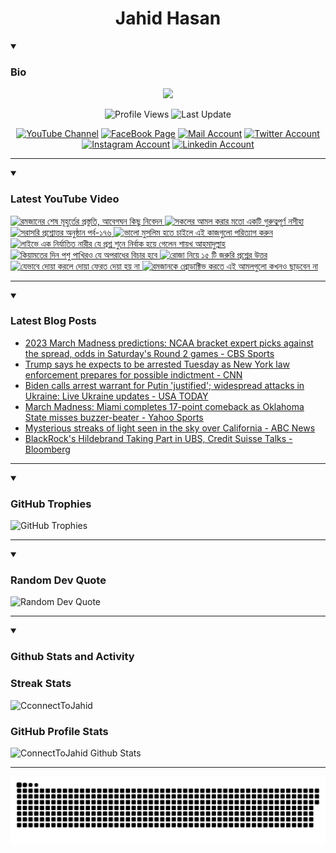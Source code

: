 <h1 align="center">Jahid Hasan</h1>

<details open>
 <summary><h3>Bio</h3></summary>
<p align="center">
<img src="https://readme-typing-svg.demolab.com/?lines=Every+day%2C+learn+something+new.;Make+mistakes%2C+learn+from+them.;Work+hard%2C+stay+humble%2C+succeed.;Dream+big%2C+take+action%2C+succeed.;Small+steps+lead+to+big+leaps.;Take+action%2C+make+things+happen.&font=Fira%20Code&center=true&width=440&height=45&color=808080&vCenter=true&pause=1000&size=22" />
</p>

<p align="center">
<img alt="Profile Views" title="Profile Views" src="https://komarev.com/ghpvc/?username=connecttojahid&style=for-the-badge&color=29bf12"/>
  <img alt="Last Update" title="Last Update" src="https://img.shields.io/github/last-commit/connecttojahid/connecttojahid?logo=markdown&label=LAST+UPDATE&color=29bf12&style=for-the-badge"/>
</p>
<p align="center">
      <a href="https://youtube.com/channel/UCA_8UJgFWmFQ4byY0OaYxYA?sub_confirmation=1">
         <img alt="YouTube Channel" title="YouTube Channel" src="https://img.shields.io/badge/YouTube-%23FF0000.svg?logo=YouTube&logoColor=white"/></a> 
      <a href="https://facebook.com/connecttojahid">
         <img alt="FaceBook Page" title="FaceBook Page" src="https://img.shields.io/badge/FaceBook-%234267B2.svg?logo=FaceBook&logoColor=white"/></a>
      <a href="mailto:mail@jahid.eu.org">
         <img alt="Mail Account" title="Mail Account" src="https://img.shields.io/badge/Mail-%23c14438.svg?logo=Gmail&logoColor=white"/></a>
      <a href="https://twitter.com/connecttojahid">
         <img alt="Twitter Account" title="Twitter Account" src="https://img.shields.io/badge/Twitter-%231DA1F2.svg?logo=Twitter&logoColor=white"/></a>
      <a href="https://instagram.com/connecttojahid">
         <img alt="Instagram Account" title="Instagram Account" src="https://img.shields.io/badge/Instagram-%23E4405F.svg?logo=Instagram&logoColor=white"/></a>
      <a href="https://linkedin.com/in/connecttojahid">
         <img alt="Linkedin Account" title="Linkedin Account" src="https://img.shields.io/badge/Linkedin-%230072b1.svg?logo=Linkedin&logoColor=white"/></a>
</p>

---
</details>

<details open>
 <summary><h3>Latest YouTube Video</h3></summary>

<!-- BEGIN VID -->
<a href="https://www.youtube.com/watch?v=-RH45p0gsak">
  <picture>
    <source media="(prefers-color-scheme: dark)" srcset="https://ytcards.demolab.com/?id=-RH45p0gsak&title=%E0%A6%B0%E0%A6%AE%E0%A6%9C%E0%A6%BE%E0%A6%A8%E0%A7%87%E0%A6%B0+%E0%A6%B6%E0%A7%87%E0%A6%B7+%E0%A6%AE%E0%A7%82%E0%A6%B9%E0%A7%81%E0%A6%B0%E0%A7%8D%E0%A6%A4%E0%A7%87%E0%A6%B0+%E0%A6%AA%E0%A7%8D%E0%A6%B0%E0%A6%B8%E0%A7%8D%E0%A6%A4%E0%A7%81%E0%A6%A4%E0%A6%BF%2C+%E0%A6%86%E0%A6%AC%E0%A7%87%E0%A6%97%E0%A6%98%E0%A6%A8+%E0%A6%95%E0%A6%BF%E0%A6%9B%E0%A7%81+%E0%A6%A8%E0%A6%BF%E0%A6%AC%E0%A7%87%E0%A6%A6%E0%A6%A8&lang=en&timestamp=1679151600&background_color=%230d1117&title_color=%23ffffff&stats_color=%23dedede&width=250&duration=2698">
    <img src="https://ytcards.demolab.com/?id=-RH45p0gsak&title=%E0%A6%B0%E0%A6%AE%E0%A6%9C%E0%A6%BE%E0%A6%A8%E0%A7%87%E0%A6%B0+%E0%A6%B6%E0%A7%87%E0%A6%B7+%E0%A6%AE%E0%A7%82%E0%A6%B9%E0%A7%81%E0%A6%B0%E0%A7%8D%E0%A6%A4%E0%A7%87%E0%A6%B0+%E0%A6%AA%E0%A7%8D%E0%A6%B0%E0%A6%B8%E0%A7%8D%E0%A6%A4%E0%A7%81%E0%A6%A4%E0%A6%BF%2C+%E0%A6%86%E0%A6%AC%E0%A7%87%E0%A6%97%E0%A6%98%E0%A6%A8+%E0%A6%95%E0%A6%BF%E0%A6%9B%E0%A7%81+%E0%A6%A8%E0%A6%BF%E0%A6%AC%E0%A7%87%E0%A6%A6%E0%A6%A8&lang=en&timestamp=1679151600&background_color=%23ffffff&title_color=%2324292f&stats_color=%2357606a&width=250&duration=2698" alt="রমজানের শেষ মূহুর্তের প্রস্তুতি, আবেগঘন কিছু নিবেদন" title="রমজানের শেষ মূহুর্তের প্রস্তুতি, আবেগঘন কিছু নিবেদন">
  </picture>
</a>
<a href="https://www.youtube.com/watch?v=ntJ9RVB5g2c">
  <picture>
    <source media="(prefers-color-scheme: dark)" srcset="https://ytcards.demolab.com/?id=ntJ9RVB5g2c&title=%E0%A6%B8%E0%A6%95%E0%A6%B2%E0%A7%87%E0%A6%B0+%E0%A6%86%E0%A6%AE%E0%A6%B2+%E0%A6%95%E0%A6%B0%E0%A6%BE%E0%A6%B0+%E0%A6%AE%E0%A6%A4%E0%A7%8B+%E0%A6%8F%E0%A6%95%E0%A6%9F%E0%A6%BF+%E0%A6%97%E0%A7%81%E0%A6%B0%E0%A7%81%E0%A6%A4%E0%A7%8D%E0%A6%AC%E0%A6%AA%E0%A7%82%E0%A6%B0%E0%A7%8D%E0%A6%A3+%E0%A6%A8%E0%A6%B8%E0%A7%80%E0%A6%B9%E0%A6%BE&lang=en&timestamp=1679112010&background_color=%230d1117&title_color=%23ffffff&stats_color=%23dedede&width=250&duration=1097">
    <img src="https://ytcards.demolab.com/?id=ntJ9RVB5g2c&title=%E0%A6%B8%E0%A6%95%E0%A6%B2%E0%A7%87%E0%A6%B0+%E0%A6%86%E0%A6%AE%E0%A6%B2+%E0%A6%95%E0%A6%B0%E0%A6%BE%E0%A6%B0+%E0%A6%AE%E0%A6%A4%E0%A7%8B+%E0%A6%8F%E0%A6%95%E0%A6%9F%E0%A6%BF+%E0%A6%97%E0%A7%81%E0%A6%B0%E0%A7%81%E0%A6%A4%E0%A7%8D%E0%A6%AC%E0%A6%AA%E0%A7%82%E0%A6%B0%E0%A7%8D%E0%A6%A3+%E0%A6%A8%E0%A6%B8%E0%A7%80%E0%A6%B9%E0%A6%BE&lang=en&timestamp=1679112010&background_color=%23ffffff&title_color=%2324292f&stats_color=%2357606a&width=250&duration=1097" alt="সকলের আমল করার মতো একটি গুরুত্বপূর্ণ নসীহা" title="সকলের আমল করার মতো একটি গুরুত্বপূর্ণ নসীহা">
  </picture>
</a>
<a href="https://www.youtube.com/watch?v=yrun1odXjTo">
  <picture>
    <source media="(prefers-color-scheme: dark)" srcset="https://ytcards.demolab.com/?id=yrun1odXjTo&title=%E0%A6%B8%E0%A6%B0%E0%A6%BE%E0%A6%B8%E0%A6%B0%E0%A6%BF+%E0%A6%AA%E0%A7%8D%E0%A6%B0%E0%A6%B6%E0%A7%8D%E0%A6%A8%E0%A7%8B%E0%A6%A4%E0%A7%8D%E0%A6%A4%E0%A6%B0+%E0%A6%85%E0%A6%A8%E0%A7%81%E0%A6%B7%E0%A7%8D%E0%A6%A0%E0%A6%BE%E0%A6%A8+%E0%A6%AA%E0%A6%B0%E0%A7%8D%E0%A6%AC-%E0%A7%A7%E0%A7%AD%E0%A7%AC&lang=en&timestamp=1679068499&background_color=%230d1117&title_color=%23ffffff&stats_color=%23dedede&width=250&duration=3985">
    <img src="https://ytcards.demolab.com/?id=yrun1odXjTo&title=%E0%A6%B8%E0%A6%B0%E0%A6%BE%E0%A6%B8%E0%A6%B0%E0%A6%BF+%E0%A6%AA%E0%A7%8D%E0%A6%B0%E0%A6%B6%E0%A7%8D%E0%A6%A8%E0%A7%8B%E0%A6%A4%E0%A7%8D%E0%A6%A4%E0%A6%B0+%E0%A6%85%E0%A6%A8%E0%A7%81%E0%A6%B7%E0%A7%8D%E0%A6%A0%E0%A6%BE%E0%A6%A8+%E0%A6%AA%E0%A6%B0%E0%A7%8D%E0%A6%AC-%E0%A7%A7%E0%A7%AD%E0%A7%AC&lang=en&timestamp=1679068499&background_color=%23ffffff&title_color=%2324292f&stats_color=%2357606a&width=250&duration=3985" alt="সরাসরি প্রশ্নোত্তর অনুষ্ঠান পর্ব-১৭৬" title="সরাসরি প্রশ্নোত্তর অনুষ্ঠান পর্ব-১৭৬">
  </picture>
</a>
<a href="https://www.youtube.com/watch?v=C6D23zNGZ8k">
  <picture>
    <source media="(prefers-color-scheme: dark)" srcset="https://ytcards.demolab.com/?id=C6D23zNGZ8k&title=%E0%A6%AD%E0%A6%BE%E0%A6%B2%E0%A7%8B+%E0%A6%AE%E0%A7%81%E0%A6%B8%E0%A6%B2%E0%A6%BF%E0%A6%AE+%E0%A6%B9%E0%A6%A4%E0%A7%87+%E0%A6%9A%E0%A6%BE%E0%A6%87%E0%A6%B2%E0%A7%87+%E0%A6%8F%E0%A6%87+%E0%A6%95%E0%A6%BE%E0%A6%9C%E0%A6%97%E0%A7%81%E0%A6%B2%E0%A7%8B+%E0%A6%AA%E0%A6%B0%E0%A6%BF%E0%A6%A4%E0%A7%8D%E0%A6%AF%E0%A6%BE%E0%A6%97+%E0%A6%95%E0%A6%B0%E0%A7%81%E0%A6%A8&lang=en&timestamp=1679022006&background_color=%230d1117&title_color=%23ffffff&stats_color=%23dedede&width=250&duration=2966">
    <img src="https://ytcards.demolab.com/?id=C6D23zNGZ8k&title=%E0%A6%AD%E0%A6%BE%E0%A6%B2%E0%A7%8B+%E0%A6%AE%E0%A7%81%E0%A6%B8%E0%A6%B2%E0%A6%BF%E0%A6%AE+%E0%A6%B9%E0%A6%A4%E0%A7%87+%E0%A6%9A%E0%A6%BE%E0%A6%87%E0%A6%B2%E0%A7%87+%E0%A6%8F%E0%A6%87+%E0%A6%95%E0%A6%BE%E0%A6%9C%E0%A6%97%E0%A7%81%E0%A6%B2%E0%A7%8B+%E0%A6%AA%E0%A6%B0%E0%A6%BF%E0%A6%A4%E0%A7%8D%E0%A6%AF%E0%A6%BE%E0%A6%97+%E0%A6%95%E0%A6%B0%E0%A7%81%E0%A6%A8&lang=en&timestamp=1679022006&background_color=%23ffffff&title_color=%2324292f&stats_color=%2357606a&width=250&duration=2966" alt="ভালো মুসলিম হতে চাইলে এই কাজগুলো পরিত্যাগ করুন" title="ভালো মুসলিম হতে চাইলে এই কাজগুলো পরিত্যাগ করুন">
  </picture>
</a>
<a href="https://www.youtube.com/watch?v=7S4mzSAbSZw">
  <picture>
    <source media="(prefers-color-scheme: dark)" srcset="https://ytcards.demolab.com/?id=7S4mzSAbSZw&title=%E0%A6%B2%E0%A6%BE%E0%A6%87%E0%A6%AD%E0%A7%87+%E0%A6%8F%E0%A6%95+%E0%A6%A8%E0%A6%BF%E0%A6%B0%E0%A7%8D%E0%A6%AF%E0%A6%BE%E0%A6%A4%E0%A6%BF%E0%A6%A4+%E0%A6%A8%E0%A6%BE%E0%A6%B0%E0%A7%80%E0%A6%B0+%E0%A6%AF%E0%A7%87+%E0%A6%AA%E0%A7%8D%E0%A6%B0%E0%A6%B6%E0%A7%8D%E0%A6%A8+%E0%A6%B6%E0%A7%81%E0%A6%A8%E0%A7%87+%E0%A6%A8%E0%A6%BF%E0%A6%B0%E0%A7%8D%E0%A6%AC%E0%A6%BE%E0%A6%95+%E0%A6%B9%E0%A7%9F%E0%A7%87+%E0%A6%97%E0%A7%87%E0%A6%B2%E0%A7%87%E0%A6%A8+%E0%A6%B6%E0%A6%BE%E0%A7%9F%E0%A6%96+%E0%A6%86%E0%A6%B9%E0%A6%AE%E0%A6%BE%E0%A6%A6%E0%A7%81%E0%A6%B2%E0%A7%8D%E0%A6%B2%E0%A6%BE%E0%A6%B9&lang=en&timestamp=1678979700&background_color=%230d1117&title_color=%23ffffff&stats_color=%23dedede&width=250&duration=344">
    <img src="https://ytcards.demolab.com/?id=7S4mzSAbSZw&title=%E0%A6%B2%E0%A6%BE%E0%A6%87%E0%A6%AD%E0%A7%87+%E0%A6%8F%E0%A6%95+%E0%A6%A8%E0%A6%BF%E0%A6%B0%E0%A7%8D%E0%A6%AF%E0%A6%BE%E0%A6%A4%E0%A6%BF%E0%A6%A4+%E0%A6%A8%E0%A6%BE%E0%A6%B0%E0%A7%80%E0%A6%B0+%E0%A6%AF%E0%A7%87+%E0%A6%AA%E0%A7%8D%E0%A6%B0%E0%A6%B6%E0%A7%8D%E0%A6%A8+%E0%A6%B6%E0%A7%81%E0%A6%A8%E0%A7%87+%E0%A6%A8%E0%A6%BF%E0%A6%B0%E0%A7%8D%E0%A6%AC%E0%A6%BE%E0%A6%95+%E0%A6%B9%E0%A7%9F%E0%A7%87+%E0%A6%97%E0%A7%87%E0%A6%B2%E0%A7%87%E0%A6%A8+%E0%A6%B6%E0%A6%BE%E0%A7%9F%E0%A6%96+%E0%A6%86%E0%A6%B9%E0%A6%AE%E0%A6%BE%E0%A6%A6%E0%A7%81%E0%A6%B2%E0%A7%8D%E0%A6%B2%E0%A6%BE%E0%A6%B9&lang=en&timestamp=1678979700&background_color=%23ffffff&title_color=%2324292f&stats_color=%2357606a&width=250&duration=344" alt="লাইভে এক নির্যাতিত নারীর যে প্রশ্ন শুনে নির্বাক হয়ে গেলেন শায়খ আহমাদুল্লাহ" title="লাইভে এক নির্যাতিত নারীর যে প্রশ্ন শুনে নির্বাক হয়ে গেলেন শায়খ আহমাদুল্লাহ">
  </picture>
</a>
<a href="https://www.youtube.com/watch?v=2xWZ4Dy7gMA">
  <picture>
    <source media="(prefers-color-scheme: dark)" srcset="https://ytcards.demolab.com/?id=2xWZ4Dy7gMA&title=%E0%A6%95%E0%A6%BF%E0%A7%9F%E0%A6%BE%E0%A6%AE%E0%A6%A4%E0%A7%87%E0%A6%B0+%E0%A6%A6%E0%A6%BF%E0%A6%A8+%E0%A6%AA%E0%A6%B6%E0%A7%81+%E0%A6%AA%E0%A6%BE%E0%A6%96%E0%A6%BF%E0%A6%B0%E0%A6%93+%E0%A6%AF%E0%A7%87+%E0%A6%85%E0%A6%AA%E0%A6%B0%E0%A6%BE%E0%A6%A7%E0%A7%87%E0%A6%B0+%E0%A6%AC%E0%A6%BF%E0%A6%9A%E0%A6%BE%E0%A6%B0+%E0%A6%B9%E0%A6%AC%E0%A7%87&lang=en&timestamp=1678938849&background_color=%230d1117&title_color=%23ffffff&stats_color=%23dedede&width=250&duration=311">
    <img src="https://ytcards.demolab.com/?id=2xWZ4Dy7gMA&title=%E0%A6%95%E0%A6%BF%E0%A7%9F%E0%A6%BE%E0%A6%AE%E0%A6%A4%E0%A7%87%E0%A6%B0+%E0%A6%A6%E0%A6%BF%E0%A6%A8+%E0%A6%AA%E0%A6%B6%E0%A7%81+%E0%A6%AA%E0%A6%BE%E0%A6%96%E0%A6%BF%E0%A6%B0%E0%A6%93+%E0%A6%AF%E0%A7%87+%E0%A6%85%E0%A6%AA%E0%A6%B0%E0%A6%BE%E0%A6%A7%E0%A7%87%E0%A6%B0+%E0%A6%AC%E0%A6%BF%E0%A6%9A%E0%A6%BE%E0%A6%B0+%E0%A6%B9%E0%A6%AC%E0%A7%87&lang=en&timestamp=1678938849&background_color=%23ffffff&title_color=%2324292f&stats_color=%2357606a&width=250&duration=311" alt="কিয়ামতের দিন পশু পাখিরও যে অপরাধের বিচার হবে" title="কিয়ামতের দিন পশু পাখিরও যে অপরাধের বিচার হবে">
  </picture>
</a>
<a href="https://www.youtube.com/watch?v=Vri8Ci0z3SM">
  <picture>
    <source media="(prefers-color-scheme: dark)" srcset="https://ytcards.demolab.com/?id=Vri8Ci0z3SM&title=%E0%A6%B0%E0%A7%8B%E0%A6%9C%E0%A6%BE+%E0%A6%A8%E0%A6%BF%E0%A7%9F%E0%A7%87+%E0%A7%A7%E0%A7%AB+%E0%A6%9F%E0%A6%BF+%E0%A6%9C%E0%A6%B0%E0%A7%81%E0%A6%B0%E0%A6%BF+%E0%A6%AA%E0%A7%8D%E0%A6%B0%E0%A6%B6%E0%A7%8D%E0%A6%A8%E0%A7%87%E0%A6%B0+%E0%A6%89%E0%A6%A4%E0%A7%8D%E0%A6%A4%E0%A6%B0&lang=en&timestamp=1678892419&background_color=%230d1117&title_color=%23ffffff&stats_color=%23dedede&width=250&duration=1731">
    <img src="https://ytcards.demolab.com/?id=Vri8Ci0z3SM&title=%E0%A6%B0%E0%A7%8B%E0%A6%9C%E0%A6%BE+%E0%A6%A8%E0%A6%BF%E0%A7%9F%E0%A7%87+%E0%A7%A7%E0%A7%AB+%E0%A6%9F%E0%A6%BF+%E0%A6%9C%E0%A6%B0%E0%A7%81%E0%A6%B0%E0%A6%BF+%E0%A6%AA%E0%A7%8D%E0%A6%B0%E0%A6%B6%E0%A7%8D%E0%A6%A8%E0%A7%87%E0%A6%B0+%E0%A6%89%E0%A6%A4%E0%A7%8D%E0%A6%A4%E0%A6%B0&lang=en&timestamp=1678892419&background_color=%23ffffff&title_color=%2324292f&stats_color=%2357606a&width=250&duration=1731" alt="রোজা নিয়ে ১৫ টি জরুরি প্রশ্নের উত্তর" title="রোজা নিয়ে ১৫ টি জরুরি প্রশ্নের উত্তর">
  </picture>
</a>
<a href="https://www.youtube.com/watch?v=eap9gfOVnQA">
  <picture>
    <source media="(prefers-color-scheme: dark)" srcset="https://ytcards.demolab.com/?id=eap9gfOVnQA&title=%E0%A6%AF%E0%A7%87%E0%A6%AD%E0%A6%BE%E0%A6%AC%E0%A7%87+%E0%A6%A6%E0%A7%8B%E0%A7%9F%E0%A6%BE+%E0%A6%95%E0%A6%B0%E0%A6%B2%E0%A7%87+%E0%A6%A6%E0%A7%8B%E0%A7%9F%E0%A6%BE+%E0%A6%AB%E0%A7%87%E0%A6%B0%E0%A6%A4+%E0%A6%A6%E0%A7%87%E0%A7%9F%E0%A6%BE+%E0%A6%B9%E0%A7%9F+%E0%A6%A8%E0%A6%BE&lang=en&timestamp=1678853709&background_color=%230d1117&title_color=%23ffffff&stats_color=%23dedede&width=250&duration=424">
    <img src="https://ytcards.demolab.com/?id=eap9gfOVnQA&title=%E0%A6%AF%E0%A7%87%E0%A6%AD%E0%A6%BE%E0%A6%AC%E0%A7%87+%E0%A6%A6%E0%A7%8B%E0%A7%9F%E0%A6%BE+%E0%A6%95%E0%A6%B0%E0%A6%B2%E0%A7%87+%E0%A6%A6%E0%A7%8B%E0%A7%9F%E0%A6%BE+%E0%A6%AB%E0%A7%87%E0%A6%B0%E0%A6%A4+%E0%A6%A6%E0%A7%87%E0%A7%9F%E0%A6%BE+%E0%A6%B9%E0%A7%9F+%E0%A6%A8%E0%A6%BE&lang=en&timestamp=1678853709&background_color=%23ffffff&title_color=%2324292f&stats_color=%2357606a&width=250&duration=424" alt="যেভাবে দোয়া করলে দোয়া ফেরত দেয়া হয় না" title="যেভাবে দোয়া করলে দোয়া ফেরত দেয়া হয় না">
  </picture>
</a>
<a href="https://www.youtube.com/watch?v=QwdCjqsd45M">
  <picture>
    <source media="(prefers-color-scheme: dark)" srcset="https://ytcards.demolab.com/?id=QwdCjqsd45M&title=%E0%A6%B0%E0%A6%AE%E0%A6%9C%E0%A6%BE%E0%A6%A8%E0%A6%95%E0%A7%87+%E0%A6%AA%E0%A7%8D%E0%A6%B0%E0%A7%8B%E0%A6%A1%E0%A6%BE%E0%A6%95%E0%A7%8D%E0%A6%9F%E0%A6%BF%E0%A6%AD+%E0%A6%95%E0%A6%B0%E0%A6%A4%E0%A7%87+%E0%A6%8F%E0%A6%87+%E0%A6%86%E0%A6%AE%E0%A6%B2%E0%A6%97%E0%A7%81%E0%A6%B2%E0%A7%8B+%E0%A6%95%E0%A6%96%E0%A6%A8%E0%A6%93+%E0%A6%9B%E0%A6%BE%E0%A7%9C%E0%A6%AC%E0%A7%87%E0%A6%A8+%E0%A6%A8%E0%A6%BE&lang=en&timestamp=1678797903&background_color=%230d1117&title_color=%23ffffff&stats_color=%23dedede&width=250&duration=1707">
    <img src="https://ytcards.demolab.com/?id=QwdCjqsd45M&title=%E0%A6%B0%E0%A6%AE%E0%A6%9C%E0%A6%BE%E0%A6%A8%E0%A6%95%E0%A7%87+%E0%A6%AA%E0%A7%8D%E0%A6%B0%E0%A7%8B%E0%A6%A1%E0%A6%BE%E0%A6%95%E0%A7%8D%E0%A6%9F%E0%A6%BF%E0%A6%AD+%E0%A6%95%E0%A6%B0%E0%A6%A4%E0%A7%87+%E0%A6%8F%E0%A6%87+%E0%A6%86%E0%A6%AE%E0%A6%B2%E0%A6%97%E0%A7%81%E0%A6%B2%E0%A7%8B+%E0%A6%95%E0%A6%96%E0%A6%A8%E0%A6%93+%E0%A6%9B%E0%A6%BE%E0%A7%9C%E0%A6%AC%E0%A7%87%E0%A6%A8+%E0%A6%A8%E0%A6%BE&lang=en&timestamp=1678797903&background_color=%23ffffff&title_color=%2324292f&stats_color=%2357606a&width=250&duration=1707" alt="রমজানকে প্রোডাক্টিভ করতে এই আমলগুলো কখনও ছাড়বেন না" title="রমজানকে প্রোডাক্টিভ করতে এই আমলগুলো কখনও ছাড়বেন না">
  </picture>
</a>
<!-- END VID -->

---

</details>

<details open>
 <summary><h3>Latest Blog Posts</h3></summary>

<!-- BLOG-POST-LIST:START -->
- [2023 March Madness predictions: NCAA bracket expert picks against the spread, odds in Saturday&#39;s Round 2 games - CBS Sports](https://news.google.com/rss/articles/CBMingFodHRwczovL3d3dy5jYnNzcG9ydHMuY29tL2NvbGxlZ2UtYmFza2V0YmFsbC9uZXdzLzIwMjMtbWFyY2gtbWFkbmVzcy1wcmVkaWN0aW9ucy1uY2FhLWJyYWNrZXQtZXhwZXJ0LXBpY2tzLWFnYWluc3QtdGhlLXNwcmVhZC1vZGRzLWluLXNhdHVyZGF5cy1yb3VuZC0yLWdhbWVzL9IBogFodHRwczovL3d3dy5jYnNzcG9ydHMuY29tL2NvbGxlZ2UtYmFza2V0YmFsbC9uZXdzLzIwMjMtbWFyY2gtbWFkbmVzcy1wcmVkaWN0aW9ucy1uY2FhLWJyYWNrZXQtZXhwZXJ0LXBpY2tzLWFnYWluc3QtdGhlLXNwcmVhZC1vZGRzLWluLXNhdHVyZGF5cy1yb3VuZC0yLWdhbWVzL2FtcC8?oc=5)
- [Trump says he expects to be arrested Tuesday as New York law enforcement prepares for possible indictment - CNN](https://news.google.com/rss/articles/CBMiXGh0dHBzOi8vd3d3LmNubi5jb20vMjAyMy8wMy8xOC9wb2xpdGljcy9kb25hbGQtdHJ1bXAtbWFuaGF0dGFuLWRhLWFycmVzdC1wcm90ZXN0cy9pbmRleC5odG1s0gFgaHR0cHM6Ly9hbXAuY25uLmNvbS9jbm4vMjAyMy8wMy8xOC9wb2xpdGljcy9kb25hbGQtdHJ1bXAtbWFuaGF0dGFuLWRhLWFycmVzdC1wcm90ZXN0cy9pbmRleC5odG1s?oc=5)
- [Biden calls arrest warrant for Putin &#39;justified&#39;; widespread attacks in Ukraine: Live Ukraine updates - USA TODAY](https://news.google.com/rss/articles/CBMigQFodHRwczovL3d3dy51c2F0b2RheS5jb20vc3RvcnkvbmV3cy93b3JsZC8yMDIzLzAzLzE4L2JpZGVuLWNhbGxzLWFycmVzdC13YXJyYW50LXB1dGluLWp1c3RpZmllZC11a3JhaW5lLWxpdmUtdXBkYXRlcy8xMTQ5ODUyMzAwMi_SAQA?oc=5)
- [March Madness: Miami completes 17-point comeback as Oklahoma State misses buzzer-beater - Yahoo Sports](https://news.google.com/rss/articles/CBMifmh0dHBzOi8vc3BvcnRzLnlhaG9vLmNvbS9tYXJjaC1tYWRuZXNzLW1pYW1pLWNvbXBsZXRlcy0xNy1wb2ludC1jb21lYmFjay1hcy1va2xhaG9tYS1zdGF0ZS1taXNzZXMtYnV6emVyLWJlYXRlci0yMDI2MDc2NzguaHRtbNIBAA?oc=5)
- [Mysterious streaks of light seen in the sky over California - ABC News](https://news.google.com/rss/articles/CBMiVGh0dHBzOi8vYWJjbmV3cy5nby5jb20vVVMvd2lyZVN0b3J5L215c3RlcmlvdXMtc3RyZWFrcy1saWdodC1za3ktY2FsaWZvcm5pYS05Nzk2Mjg1NtIBWGh0dHBzOi8vYWJjbmV3cy5nby5jb20vYW1wL1VTL3dpcmVTdG9yeS9teXN0ZXJpb3VzLXN0cmVha3MtbGlnaHQtc2t5LWNhbGlmb3JuaWEtOTc5NjI4NTY?oc=5)
- [BlackRock&#39;s Hildebrand Taking Part in UBS, Credit Suisse Talks - Bloomberg](https://news.google.com/rss/articles/CBMicGh0dHBzOi8vd3d3LmJsb29tYmVyZy5jb20vbmV3cy9hcnRpY2xlcy8yMDIzLTAzLTE4L2JsYWNrcm9jay1zLWhpbGRlYnJhbmQtdGFraW5nLXBhcnQtaW4tdWJzLWNyZWRpdC1zdWlzc2UtdGFsa3PSAQA?oc=5)
<!-- BLOG-POST-LIST:END -->

---

</details>

<details open>
 <summary><h3>GitHub Trophies</h3></summary>

<img alt="GitHub Trophies" title="GitHub Trophies" src="https://github-profile-trophy.vercel.app/?username=connecttojahid&column=8&theme=gruvbox&no-frame=true"/>

---

</details>

<details open>
 <summary><h3>Random Dev Quote</h3></summary>

<img alt="Random Dev Quote" title="Random Dev Quote" src="https://quotes-github-readme.vercel.app/api?type=horizontal&theme=radical"/>

---

</details>

<details open> 
  <summary><h3>Github Stats and Activity</h3></summary>

  <h3>Streak Stats</h3>

  <p>
      <img title="Streak Stats" alt=CconnectToJahid Streak" src="https://streak-stats.demolab.com/?user=connecttojahid&theme=monokai-metallian&hide_border=true"/>
  </p>

  <h3>GitHub Profile Stats</h3>
  <p>
  <img alt="ConnectToJahid Github Stats" src="https://denvercoder1-github-readme-stats.vercel.app/api/?username=connecttojahid&show_icons=true&include_all_commits=true&count_private=true&theme=react&hide_border=true&bg_color=1F222E&title_color=F85D7F&icon_color=F8D866" height="192px"/>
  </p>

---

<p align="center">
<img alt="Contributions" title="Contributions" src="https://github.com/connecttojahid/connecttojahid/blob/contributions/snake.svg"/>
</p>
